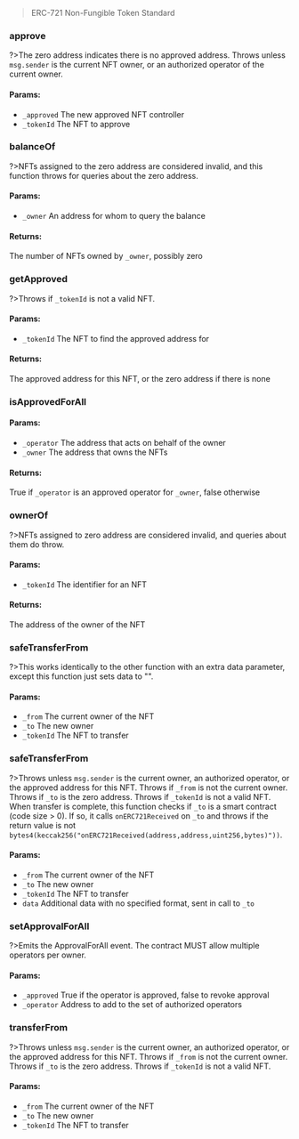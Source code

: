 >ERC-721 Non-Fungible Token Standard  
### approve  
?>The zero address indicates there is no approved address.  Throws unless `msg.sender` is the current NFT owner, or an authorized  operator of the current owner.  
#### Params:  

- `_approved` The new approved NFT controller  
- `_tokenId` The NFT to approve  

### balanceOf  
?>NFTs assigned to the zero address are considered invalid, and this  function throws for queries about the zero address.  
#### Params:  

- `_owner` An address for whom to query the balance  

#### Returns:  
The number of NFTs owned by `_owner`, possibly zero  

### getApproved  
?>Throws if `_tokenId` is not a valid NFT.  
#### Params:  

- `_tokenId` The NFT to find the approved address for  

#### Returns:  
The approved address for this NFT, or the zero address if there is none  

### isApprovedForAll  
#### Params:  

- `_operator` The address that acts on behalf of the owner  
- `_owner` The address that owns the NFTs  

#### Returns:  
True if `_operator` is an approved operator for `_owner`, false otherwise  

### ownerOf  
?>NFTs assigned to zero address are considered invalid, and queries  about them do throw.  
#### Params:  

- `_tokenId` The identifier for an NFT  

#### Returns:  
The address of the owner of the NFT  

### safeTransferFrom  
?>This works identically to the other function with an extra data parameter,  except this function just sets data to "".  
#### Params:  

- `_from` The current owner of the NFT  
- `_to` The new owner  
- `_tokenId` The NFT to transfer  

### safeTransferFrom  
?>Throws unless `msg.sender` is the current owner, an authorized  operator, or the approved address for this NFT. Throws if `_from` is  not the current owner. Throws if `_to` is the zero address. Throws if  `_tokenId` is not a valid NFT. When transfer is complete, this function  checks if `_to` is a smart contract (code size > 0). If so, it calls  `onERC721Received` on `_to` and throws if the return value is not  `bytes4(keccak256("onERC721Received(address,address,uint256,bytes)"))`.  
#### Params:  

- `_from` The current owner of the NFT  
- `_to` The new owner  
- `_tokenId` The NFT to transfer  
- `data` Additional data with no specified format, sent in call to `_to`  

### setApprovalForAll  
?>Emits the ApprovalForAll event. The contract MUST allow  multiple operators per owner.  
#### Params:  

- `_approved` True if the operator is approved, false to revoke approval  
- `_operator` Address to add to the set of authorized operators  

### transferFrom  
?>Throws unless `msg.sender` is the current owner, an authorized  operator, or the approved address for this NFT. Throws if `_from` is  not the current owner. Throws if `_to` is the zero address. Throws if  `_tokenId` is not a valid NFT.  
#### Params:  

- `_from` The current owner of the NFT  
- `_to` The new owner  
- `_tokenId` The NFT to transfer  

